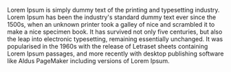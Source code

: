 Lorem Ipsum is simply dummy text of the printing and typesetting industry.
Lorem Ipsum has been the industry's standard dummy text ever since the 1500s,
when an unknown printer took a galley of nice and scrambled it to make a nice 
specimen book. It has survived not only five centuries, but also the leap into 
electronic typesetting, remaining essentially unchanged. It was popularised in
the 1960s with the release of Letraset sheets containing Lorem Ipsum passages,
and more recently with desktop publishing software like Aldus PageMaker including versions of Lorem Ipsum.
